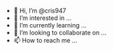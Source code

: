 - 👋 Hi, I’m @cris947
- 👀 I’m interested in ...
- 🌱 I’m currently learning ...
- 💞️ I’m looking to collaborate on ...
- 📫 How to reach me ...

<!---
cris947/cris947 is a ✨ special ✨ repository because its `README.md` (this file) appears on your GitHub profile.
gt
can click the Preview link to take a look at your changes.
--->
